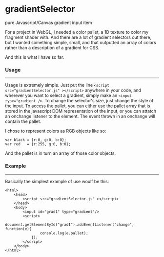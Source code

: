 # gradientSelector
pure Javascript/Canvas gradient input item

For a project in WebGL, I needed a color pallet, a 1D texture to color my fragment shader with.
And there are a lot of gradient selectors out there, but I wanted something simple, small, and that outputted
an array of colors rather than a description of a gradient for CSS.

And this is what I have so far.

### Usage
_____
Usage is extremely simple. Just put the line 
```<script src="gradientSelector.js" ></script>```
anywhere in your code, and wherever you want to select a gradient, simply make an ```<input type="gradient />```.
To change the selector's size, just change the style of the input. 
To access the pallet, you can either use the pallet array that is stored in the javascript DOM representation of the input,
or you can attatch an onchange listener to the element. The event thrown in an onchange will contain the pallet.

I chose to represent colors as RGB objects like so:
```
var black = {r:0, g:0, b:0};
var red   = {r:255, g:0, b:0};
```
And the pallet is in turn an array of those color objects.

### Example
____

Basically the simplest example of use woulf be this:
```
<html>
    <head>
        <script src="gradientSelector.js" ></script>
    </head>
    <body>
        <input id="grad1" type="gradient"/>
        <script>
            document.getElementById("grad1").addEventListener("change", function(e){
                console.log(e.pallet);
            });
        </script>
    </body>
</html>
```
